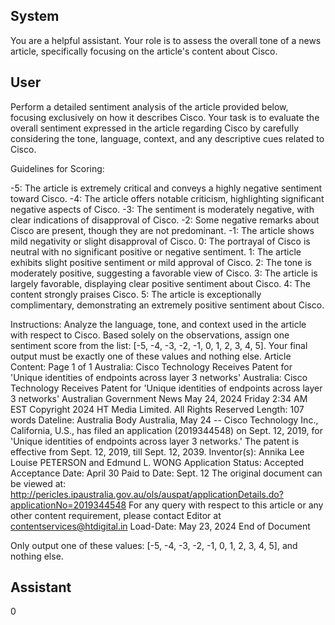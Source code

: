 ## System

You are a helpful assistant. Your role is to assess the overall tone of a news article, specifically focusing on the article's content about Cisco.

## User


Perform a detailed sentiment analysis of the article provided below, focusing exclusively on how it describes Cisco. Your task is to evaluate the overall sentiment expressed in the article regarding Cisco by carefully considering the tone, language, context, and any descriptive cues related to Cisco.

Guidelines for Scoring:

-5: The article is extremely critical and conveys a highly negative sentiment toward Cisco.
-4: The article offers notable criticism, highlighting significant negative aspects of Cisco.
-3: The sentiment is moderately negative, with clear indications of disapproval of Cisco.
-2: Some negative remarks about Cisco are present, though they are not predominant.
-1: The article shows mild negativity or slight disapproval of Cisco.
0: The portrayal of Cisco is neutral with no significant positive or negative sentiment.
1: The article exhibits slight positive sentiment or mild approval of Cisco.
2: The tone is moderately positive, suggesting a favorable view of Cisco.
3: The article is largely favorable, displaying clear positive sentiment about Cisco.
4: The content strongly praises Cisco.
5: The article is exceptionally complimentary, demonstrating an extremely positive sentiment about Cisco.

Instructions:
Analyze the language, tone, and context used in the article with respect to Cisco.
Based solely on the observations, assign one sentiment score from the list: [-5, -4, -3, -2, -1, 0, 1, 2, 3, 4, 5].
Your final output must be exactly one of these values and nothing else.
Article Content: Page 1 of 1
Australia: Cisco Technology Receives Patent for 'Unique identities of endpoints across layer 3 networks'
Australia: Cisco Technology Receives Patent for 'Unique identities of 
endpoints across layer 3 networks'
Australian Government News
May 24, 2024 Friday 2:34 AM  EST
Copyright 2024 HT Media Limited. All Rights Reserved
Length: 107 words
Dateline: Australia 
Body
Australia, May 24 -- Cisco Technology Inc., California, U.S., has filed an application (2019344548) on Sept. 12, 
2019, for 'Unique identities of endpoints across layer 3 networks.'
The patent is effective from Sept. 12, 2019, till Sept. 12, 2039. Inventor(s): Annika Lee Louise PETERSON and 
Edmund L. WONG Application Status: Accepted Acceptance Date: April 30 Paid to Date: Sept. 12 The original 
document can be viewed at: 
http://pericles.ipaustralia.gov.au/ols/auspat/applicationDetails.do?applicationNo=2019344548 For any query with 
respect to this article or any other content requirement, please contact Editor at contentservices@htdigital.in
Load-Date: May 23, 2024
End of Document

Only output one of these values: [-5, -4, -3, -2, -1, 0, 1, 2, 3, 4, 5], and nothing else.
                

## Assistant

0

